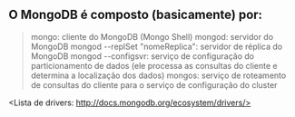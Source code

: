 ## O MongoDB é composto (basicamente) por:

> mongo: cliente do MongoDB (Mongo Shell)
> mongod: servidor do MongoDB
> mongod --replSet "nomeReplica": servidor de réplica do MongoDB
> mongod --configsvr: serviço de configuração do
> particionamento de dados (ele processa as consultas do cliente
> e determina a localização dos dados)
> mongos: serviço de roteamento de consultas do cliente para o
> serviço de configuração do cluster

<Lista de drivers:
http://docs.mongodb.org/ecosystem/drivers/>
